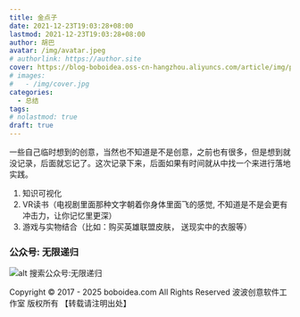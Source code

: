 ```yaml
---
title: 金点子
date: 2021-12-23T19:03:28+08:00
lastmod: 2021-12-23T19:03:28+08:00
author: 胡巴
avatar: /img/avatar.jpeg
# authorlink: https://author.site
cover: https://blog-boboidea.oss-cn-hangzhou.aliyuncs.com/article/img/posts/金点子.jpg
# images:
#   - /img/cover.jpg
categories:
  - 总结
tags:
# nolastmod: true
draft: true
---
```


一些自己临时想到的创意，当然也不知道是不是创意，之前也有很多，但是想到就没记录，后面就忘记了。这次记录下来，后面如果有时间就从中找一个来进行落地实践。

<!--more-->

1. 知识可视化
2. VR读书（电视剧里面那种文字朝着你身体里面飞的感觉, 不知道是不是会更有冲击力，让你记忆里更深）
3. 游戏与实物结合（比如：购买英雄联盟皮肤， 送现实中的衣服等）

<!--qr_code-->

### 公众号: 无限递归

![alt 搜索公众号:无限递归](https://blog-boboidea.oss-cn-hangzhou.aliyuncs.com/article/img/gongzhonghao.jpeg "无限递归")

<!--declare-declare-->

Copyright &copy; 2017 - 2025 boboidea.com All Rights Reserved 波波创意软件工作室 版权所有 【转载请注明出处】
